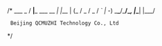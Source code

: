 /*
          ___                _
         / __|___  ___  __ _| |___
        | (_ / _ \/ _ \/ _` |   -_)
         \___\___/\___/\__, |_\___|
                       |___/

     Beijing QCMUZHI Technology Co., Ltd
*/